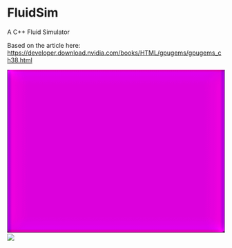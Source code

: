 # FluidSim
A C++ Fluid Simulator

Based on the article here: https://developer.download.nvidia.com/books/HTML/gpugems/gpugems_ch38.html

![](velocity.gif)
![](quadrupole.gif)